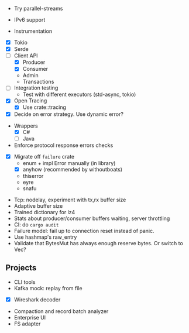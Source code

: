 * Try parallel-streams

* IPv6 support
* Instrumentation

- [x] Tokio
- [x] Serde
- [ ] Client API
  - [x] Producer
  - [x] Consumer
  * Admin
  * Transactions
- [ ] Integration testing
    * Test with different executors (std-async, tokio)
- [x] Open Tracing
    - [x] Use crate::tracing
- [x] Decide on error strategy. Use dynamic error?
* Wrappers
    - [x] C#
    - [ ] Java
* Enforce protocol response errors checks
- [x] Migrate off `failure` crate
    * enum + impl Error manually (in library)
    - [x] anyhow (recommended by withoutboats)
    * thiserror
    * eyre
    * snafu
* Tcp: nodelay, experiment with tx,rx buffer size
* Adaptive buffer size
* Trained dictionary for lz4
* Stats about producer/consumer buffers waiting, server throttling
* CI: do `cargo audit`
* Failure model: fail up to connection reset instead of panic.
* Use hashmap's raw_entry
* Validate that BytesMut has always enough reserve bytes. Or switch to Vec?

## Projects
* CLI tools
* Kafka mock: replay from file
- [x] Wireshark decoder
* Compaction and record batch analyzer
* Enterprise UI
* FS adapter